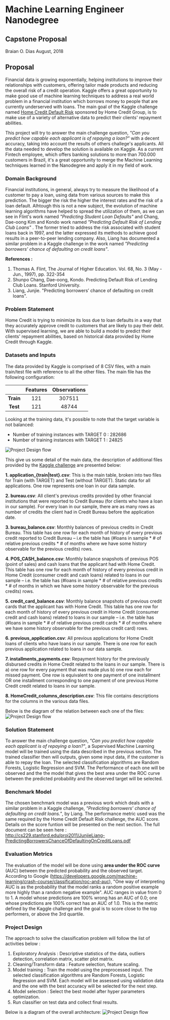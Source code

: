 # Machine Learning Engineer Nanodegree
## Capstone Proposal
Braian O. Dias
August, 2018

## Proposal
Financial data is growing exponentially, helping institutions to improve their relationships with customers, offering tailor made products and reducing the overall risk of a credit operation. Kaggle offers a great opportunity to make good use of machine learning techniques to address a real world problem in a financial institution which borrows money to people that are currently underserved with loans. The main goal of the Kaggle challenge named [Home Credit Default Risk](https://www.kaggle.com/c/home-credit-default-risk) sponsored by Home Credit Group, is to make use of a variety of alternative data to predict their clients' repayment abilities.

This project will try to answer the main challenge question, *"Can you predict how capable each applicant is of repaying a loan?"* with a decent accuracy, taking into account the results of others challege's applicants. All the data needed to develop the solution is available on Kaggle. As a current Fintech employee, which offers banking solutions to more than 700.000 customers in Brazil, it's a great opportunity to merge the Machine Learning techniques learned in the Nanodegree and apply it in my field of work.

### Domain Background

Financial institutions, in general, always try to measure the likelihood of a customer to pay a loan, using data from various sources to make this prediction. The bigger the risk the higher the interest rates and the risk of a loan default.
Alhtough this is not a new subject, the evolution of machine learning algorithms have helped to spread the utilization of them, as we can see in Flint's work named *"Predicting Student Loan Defaults"* and Chang, Dae-oong Kim and Kondo work named *"Predicting Default Risk of Lending Club Loans"* . The former tried to address the risk associated with student loans back in 1997, and the latter expressed its methods to achieve good results in a peer-to-peer lending company. Also, Liang has documented a similar problem in a Kaggle challenge in the work named *"Predicting borrowers’ chance of defaulting on credit loans"*.

**References :**

1. Thomas A. Flint, The Journal of Higher Education. Vol. 68, No. 3 (May - Jun., 1997), pp. 322-354
2. Shunpo Chang, Dae-oong, Kondo. Predicting Default Risk of Lending Club Loans. Stanford University.
3. Liang, Junjie. "Predicting borrowers’ chance of defaulting
on credit loans".

### Problem Statement

Home Credit is trying to minimize its loss due to loan defaults in a way that they accurately approve credit to customers that are likely to pay their debt. With supervised learning, we are able to build a model to predict their clients' repayment abilities, based on historical data provided by Home Credit through Kaggle.

### Datasets and Inputs

The data provided by Kaggle is comprised of 8 CSV files, with a main train/test file with reference to all the other files. The main file has the following configuration:

|       | Features | Observations |
| :---: | :---------------: | :---------------------: |
| **Train** |    121            |        307511           |
| **Test**  |    121            |        48744            |

Looking at the training data, it's possible to note that the target variable is not balanced:

* Number of training instances with TARGET 0 : 282686
* Number of training instances with TARGET 1 : 24825

![Project Design flow](home_credit/images/target_var_dist.png)

This give us some detail of the main data, the description of additional files provided by the [Kaggle challenge](https://www.kaggle.com/c/home-credit-default-risk/data) are presented below:

**1. application_{train|test}.csv**:
This is the main table, broken into two files for Train (with TARGET) and Test (without TARGET).
Static data for all applications. One row represents one loan in our data sample.

**2. bureau.csv**:
All client's previous credits provided by other financial institutions that were reported to Credit Bureau (for clients who have a loan in our sample).
For every loan in our sample, there are as many rows as number of credits the client had in Credit Bureau before the application date.

**3. bureau_balance.csv**:
Monthly balances of previous credits in Credit Bureau.
This table has one row for each month of history of every previous credit reported to Credit Bureau – i.e the table has (#loans in sample * # of relative previous credits * # of months where we have some history observable for the previous credits) rows.

**4. POS_CASH_balance.csv**:
Monthly balance snapshots of previous POS (point of sales) and cash loans that the applicant had with Home Credit.
This table has one row for each month of history of every previous credit in Home Credit (consumer credit and cash loans) related to loans in our sample – i.e. the table has (#loans in sample * # of relative previous credits * # of months in which we have some history observable for the previous credits) rows.

**5. credit_card_balance.csv**:
Monthly balance snapshots of previous credit cards that the applicant has with Home Credit.
This table has one row for each month of history of every previous credit in Home Credit (consumer credit and cash loans) related to loans in our sample – i.e. the table has (#loans in sample * # of relative previous credit cards * # of months where we have some history observable for the previous credit card) rows.

**6. previous_application.csv**:
All previous applications for Home Credit loans of clients who have loans in our sample.
There is one row for each previous application related to loans in our data sample.

**7. installments_payments.csv**:
Repayment history for the previously disbursed credits in Home Credit related to the loans in our sample.
There is a) one row for every payment that was made plus b) one row each for missed payment.
One row is equivalent to one payment of one installment OR one installment corresponding to one payment of one previous Home Credit credit related to loans in our sample.

**8. HomeCredit_columns_description.csv**:
This file contains descriptions for the columns in the various data files.

Below is the diagram of the relation between each one of the files:
![Project Design flow](home_credit/images/home_credit_data.png)

### Solution Statement

To answer the main challenge question, *"Can you predict how capable each applicant is of repaying a loan?"*, a Supervised Machine Learning model will be trained using the data described in the previous section. The trained classifier then will outputs, given some input data, if the customer is able to repay the loan.
The selected classification algorithms are Random Forests, Logistic Regression and SVM. The Performance of each one will be observed and the the model that gives the best area under the ROC curve between the predicted probability and the observed target will be selected.

### Benchmark Model

The chosen benchmark model was a previous work which deals with a similar problem in a Kaggle challenge, *"Predicting borrowers’ chance of defaulting on credit loans."*, by Liang. The performance metric used was the same required by the Home Credit Default Risk challenge, the AUC score. Details on the score funtion will be presented on the next section. The full document can be seen here : http://cs229.stanford.edu/proj2011/JunjieLiang-PredictingBorrowersChanceOfDefaultingOnCreditLoans.pdf


### Evaluation Metrics

The evaluation of the model will be done using **area under the ROC curve** (AUC) between the predicted probability and the observed target.
According to Google (https://developers.google.com/machine-learning/crash-course/classification/roc-and-auc), "One way of interpreting AUC is as the probability that the model ranks a random positive example more highly than a random negative example".
AUC ranges in value from 0 to 1. A model whose predictions are 100% wrong has an AUC of 0.0; one whose predictions are 100% correct has an AUC of 1.0.
This is the metric defined by the Kaggle challenge and the goal is to score close to the top performers, or above the 3rd quartile.

### Project Design

The approach to solve the classification problem will follow the list of activities below :
1. Exploratory Analysis : Descriptive statistics of the data, outliers detection, correlation matrix, scatter plot matrix.
2. Cleaning/Transform data : Feature selection, feature scaling.
3. Model training : Train the model using the preprocessed input. The selected classification algorithms are Random Forests, Logistic Regression and SVM. Each model will be assessed using validation data and the one with the best accuracy will be selected for the next step.
4. Model selection : Select the best model after hyper parameters optimization.
5. Run classifier on test data and collect final results.

Below is a diagram of the overall architecture:
![Project Design flow](home_credit/images/project_design.png)

